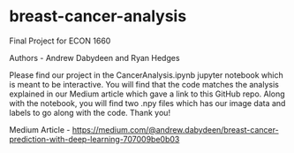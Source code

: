 # breast-cancer-analysis
Final Project for ECON 1660

Authors - Andrew Dabydeen and Ryan Hedges

Please find our project in the CancerAnalysis.ipynb jupyter notebook which is meant to be interactive. You will find that the code matches the analysis explained in our Medium article which gave a link to this GitHub repo. Along with the notebook, you will find two .npy files which has our image data and labels to go along with the code. Thank you!

Medium Article - https://medium.com/@andrew.dabydeen/breast-cancer-prediction-with-deep-learning-707009be0b03
